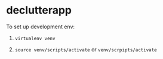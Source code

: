 # declutterapp

To set up development env:

1) `virtualenv venv`

2) `source venv/scripts/activate` or `venv/scrpipts/activate`